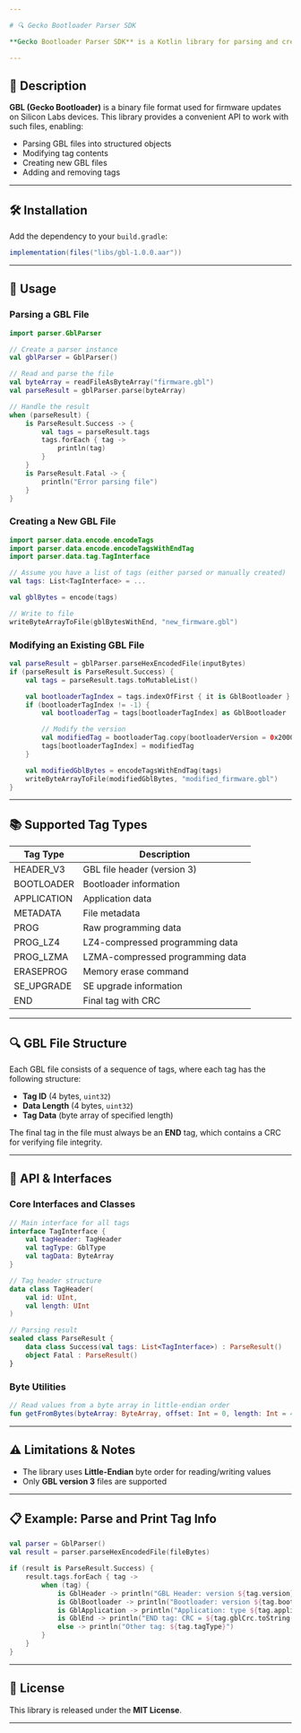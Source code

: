 ```yaml
---

# 🔍 Gecko Bootloader Parser SDK

**Gecko Bootloader Parser SDK** is a Kotlin library for parsing and creating files in the GBL (Gecko Bootloader) format. It allows you to parse, analyze, modify, and generate GBL files used for firmware updates on Silicon Labs-based devices.

---
```


## 📝 Description

**GBL (Gecko Bootloader)** is a binary file format used for firmware updates on Silicon Labs devices. This library provides a convenient API to work with such files, enabling:

* Parsing GBL files into structured objects
* Modifying tag contents
* Creating new GBL files
* Adding and removing tags

---

## 🛠️ Installation

Add the dependency to your `build.gradle`:

```groovy
implementation(files("libs/gbl-1.0.0.aar"))
```

---

## 🚀 Usage

### Parsing a GBL File

```kotlin
import parser.GblParser

// Create a parser instance
val gblParser = GblParser()

// Read and parse the file
val byteArray = readFileAsByteArray("firmware.gbl")
val parseResult = gblParser.parse(byteArray)

// Handle the result
when (parseResult) {
    is ParseResult.Success -> {
        val tags = parseResult.tags
        tags.forEach { tag ->
            println(tag)
        }
    }
    is ParseResult.Fatal -> {
        println("Error parsing file")
    }
}
```

### Creating a New GBL File

```kotlin
import parser.data.encode.encodeTags
import parser.data.encode.encodeTagsWithEndTag
import parser.data.tag.TagInterface

// Assume you have a list of tags (either parsed or manually created)
val tags: List<TagInterface> = ...

val gblBytes = encode(tags)

// Write to file
writeByteArrayToFile(gblBytesWithEnd, "new_firmware.gbl")
```

### Modifying an Existing GBL File

```kotlin
val parseResult = gblParser.parseHexEncodedFile(inputBytes)
if (parseResult is ParseResult.Success) {
    val tags = parseResult.tags.toMutableList()

    val bootloaderTagIndex = tags.indexOfFirst { it is GblBootloader }
    if (bootloaderTagIndex != -1) {
        val bootloaderTag = tags[bootloaderTagIndex] as GblBootloader

        // Modify the version
        val modifiedTag = bootloaderTag.copy(bootloaderVersion = 0x20000u)
        tags[bootloaderTagIndex] = modifiedTag
    }

    val modifiedGblBytes = encodeTagsWithEndTag(tags)
    writeByteArrayToFile(modifiedGblBytes, "modified_firmware.gbl")
}
```

---

## 📚 Supported Tag Types

| Tag Type    | Description                      |
| ----------- | -------------------------------- |
| HEADER\_V3  | GBL file header (version 3)      |
| BOOTLOADER  | Bootloader information           |
| APPLICATION | Application data                 |
| METADATA    | File metadata                    |
| PROG        | Raw programming data             |
| PROG\_LZ4   | LZ4-compressed programming data  |
| PROG\_LZMA  | LZMA-compressed programming data |
| ERASEPROG   | Memory erase command             |
| SE\_UPGRADE | SE upgrade information           |
| END         | Final tag with CRC               |

---

## 🔍 GBL File Structure

Each GBL file consists of a sequence of tags, where each tag has the following structure:

* **Tag ID** (4 bytes, `uint32`)
* **Data Length** (4 bytes, `uint32`)
* **Tag Data** (byte array of specified length)

The final tag in the file must always be an **END** tag, which contains a CRC for verifying file integrity.

---

## 🧩 API & Interfaces

### Core Interfaces and Classes

```kotlin
// Main interface for all tags
interface TagInterface {
    val tagHeader: TagHeader
    val tagType: GblType
    val tagData: ByteArray
}

// Tag header structure
data class TagHeader(
    val id: UInt,
    val length: UInt
)

// Parsing result
sealed class ParseResult {
    data class Success(val tags: List<TagInterface>) : ParseResult()
    object Fatal : ParseResult()
}
```

### Byte Utilities

```kotlin
// Read values from a byte array in little-endian order
fun getFromBytes(byteArray: ByteArray, offset: Int = 0, length: Int = 4): ByteBuffer
```

---

## ⚠️ Limitations & Notes

* The library uses **Little-Endian** byte order for reading/writing values
* Only **GBL version 3** files are supported

---

## 📋 Example: Parse and Print Tag Info

```kotlin
val parser = GblParser()
val result = parser.parseHexEncodedFile(fileBytes)

if (result is ParseResult.Success) {
    result.tags.forEach { tag ->
        when (tag) {
            is GblHeader -> println("GBL Header: version ${tag.version}, type ${tag.gblType}")
            is GblBootloader -> println("Bootloader: version ${tag.bootloaderVersion}, address ${tag.address.toString(16)}")
            is GblApplication -> println("Application: type ${tag.applicationData.type}, version ${tag.applicationData.version}")
            is GblEnd -> println("END tag: CRC = ${tag.gblCrc.toString(16)}")
            else -> println("Other tag: ${tag.tagType}")
        }
    }
}
```

---

## 📜 License

This library is released under the **MIT License**.

---